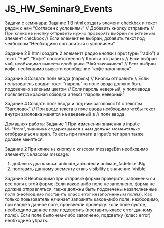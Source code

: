 # JS_HW_Seminar9_Events

Задачи с семинара:
Задание 1
В html создать элемент checkbox и текст рядом с ним “Согласен с условиями”
// Добавить кнопку отправить
// При клике на кнопку отправить нужно проверять выбран ли активным элемент checkbox
// Если элемент не выбран, добавить текст под чекбоксом “Необходимо согласиться с условиями”

 Задание 2
 В html создать 2 элемента радио кнопки (input type=”radio”) и текст “Чай”, “Кофе” соответственно
// Кнопка отправить
// Если выбран чай, необходимо вывести сообщение “Чай закончился”
// Если выбран кофе, необходимо вывести соообщение “кофе закончился”

Задание 3
Создать поле ввода (пароль)
// Кнопка отправить
// Если пользователь вводит текст “пароль” то поле ввода должно быть подсвечено зеленым цветом
// Если пароль неверный, у поля ввода появляется красная обводка и текст “пароль неверный”

Задание 4
Создать поле ввода и под ним заголовок h1 с текстом “Заголовок”
// При вводе текста в поле ввода необходимо чтобы текст внутри заголовка менятся на введенный в
// поле ввода

Домашняя работа:
Задание 1
При изменении значения в input с id="from", значение содержащееся в нем
должно моментально отображаться в span. То есть при печати в input'е тег span
также должен меняться.

Задание 2
При клике на кнопку с классом messageBtn необходимо элементу с классом
message:
1) добавить два класса: animate_animated и animate_fadeInLeftBig
2) поставить данному элементу стиль visibility в значение 'visible'.

Задание 3
Необходимо при отправке формы проверить, заполнены ли все поля в этой
форме. Если какое-либо поле не заполнено, форма не должна отправляться, также
должны быть подсвечены незаполненные поля (необходимо поставить класс error
незаполненным полям).
Как только пользователь начинает заполнять какое-либо поле, необходимо,
при вводе в данное поле, произвести проверку:
Если поле пустое, необходимо данное поле подсветить (поставить класс error
данному полю).
Если поле было чем-либо заполнено, подсветку (класс error) необходимо убрать.
